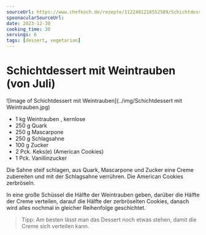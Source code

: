 ```yaml
---
sourceUrl: https://www.chefkoch.de/rezepte/1122481218552589/Schichtdessert-mit-Weintrauben.html
spoonacularSourceUrl: 
date: 2023-12-30
cooking_time: 30
servings: 6
tags: [dessert, vegetarian]
---
```

# Schichtdessert mit Weintrauben (von Juli)

![Image of Schichtdessert mit Weintrauben](../img/Schichtdessert mit Weintrauben.jpg)


- 1 kg Weintrauben , kernlose
- 250 g Quark
- 250 g Mascarpone
- 250 g Schlagsahne
- 100 g Zucker
- 2 Pck. Keks(e) (American Cookies)
- 1 Pck. Vanillinzucker


Die Sahne steif schlagen, aus Quark, Mascarpone und Zucker eine Creme zubereiten und mit der Schlagsahne verrühren. Die American Cookies zerbröseln.

In eine große Schüssel die Hälfte der Weintrauben geben, darüber die Hälfte der Creme verteilen, darauf die Hälfte der zerbröselten Cookies, danach wird alles nochmal in gleicher Reihenfolge geschichtet.

> Tipp: Am besten lässt man das Dessert noch etwas stehen, damit die Creme sich verteilen kann. 
